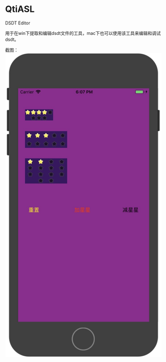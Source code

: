 # QtiASL
DSDT Editor


用于在win下提取和编辑dsdt文件的工具，mac下也可以使用该工具来编辑和调试dsdt。


截图：
![Alt text](https://github.com/weiman152/StarsView/blob/master/ScreenShots/1.png)
